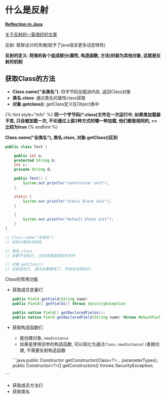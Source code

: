 # 什么是反射

[**Reflection in Java**](https://www.geeksforgeeks.org/reflection-in-java/)

[关于反射的一篇很好的文章](https://www.slideshare.net/kim.mens/basics-of-reflection-in-java)

反射: 框架设计的灵魂\(赋予了java语言更多动态特性\)

**反射的定义: 将类的各个组成部分\(属性, 构造函数, 方法\)封装为其他对象, 这就是反射的机制**

## 获取Class的方法

* **Class.name\("全类名"\)**: 将字节码加载进内存, 返回Class对象
* **类名.class**: 通过类名的属性class获取
* **对象.getclass\(\)**: getClass定义在Object类中

{% hint style="info" %}
**同一个字节码\(\*.class\)文件在一次运行中, 如果类加载器不变, 只会被加载一次, 不论通过上面3种方式的哪一种加载, 他们都是相同的, ==比较为true**
{% endhint %}

**Class.name\("全类名"\), 类名.class, 对象.getClass\(\)区别**

```java
public class Test {

    public int a;
    protected String b;
    int c;
    private String d;

    public Test() {
        System.out.println("constructor init");
    }

    static {
        System.out.println("static block init");
    }

    {
        System.out.println("default block init");
    }
}
```

```java
// Class.name("全类名")
// 会执行静态代码块

// 类名.class
// 全都不会执行, 仅仅把类装载到内存中

// 对象.getClass()
// 全部会执行, 因为对象都有了, 所有会全部执行
```

Class的常用功能

* 获取成员变量们

  ```java
  public Field getField(String name)
  public Field[] getFields() throws SecurityException 

  public native Field[] getDeclaredFields();
  public native Field getDeclaredField(String name) throws NoSuchFieldException;
  ```

* 获取构造函数们

  * 能创建对象, `newInstance`
  * 如果是使用空参的构造函数, 可以简化为通过`Class.newInstance()`直接创建, 不需要反射构造函数

  \`\`\`java public Constructor getConstructor\(Class&lt;?&gt;... parameterTypes\); public Constructor&lt;?&gt;\[\] getConstructors\(\) throws SecurityException;

\`\`\`

* 获取成员方法们
* 获取类名

